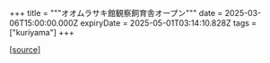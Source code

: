 +++
title = """オオムラサキ館観察飼育舎オープン"""
date = 2025-03-06T15:00:00.000Z
expiryDate = 2025-05-01T03:14:10.828Z
tags = ["kuriyama"]
+++


[[source]](https://www.town.kuriyama.hokkaido.jp/site/shizen/11519.html)
